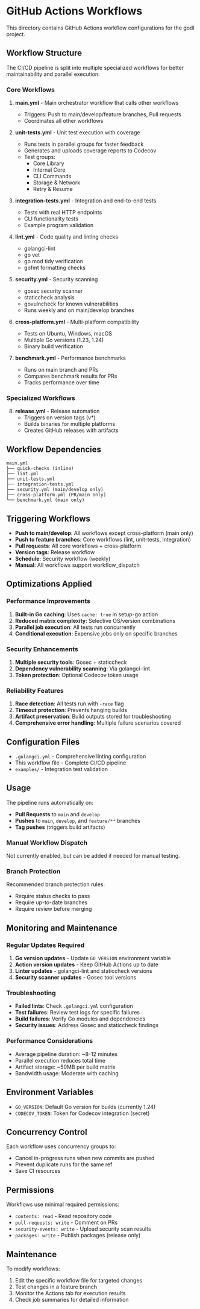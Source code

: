 # GitHub Actions Workflows

This directory contains GitHub Actions workflow configurations for the godl project.

## Workflow Structure

The CI/CD pipeline is split into multiple specialized workflows for better maintainability and parallel execution:

### Core Workflows

1. **main.yml** - Main orchestrator workflow that calls other workflows
   - Triggers: Push to main/develop/feature branches, Pull requests
   - Coordinates all other workflows

2. **unit-tests.yml** - Unit test execution with coverage
   - Runs tests in parallel groups for faster feedback
   - Generates and uploads coverage reports to Codecov
   - Test groups:
     - Core Library
     - Internal Core
     - CLI Commands
     - Storage & Network
     - Retry & Resume

3. **integration-tests.yml** - Integration and end-to-end tests
   - Tests with real HTTP endpoints
   - CLI functionality tests
   - Example program validation

4. **lint.yml** - Code quality and linting checks
   - golangci-lint
   - go vet
   - go mod tidy verification
   - gofmt formatting checks

5. **security.yml** - Security scanning
   - gosec security scanner
   - staticcheck analysis
   - govulncheck for known vulnerabilities
   - Runs weekly and on main/develop branches

6. **cross-platform.yml** - Multi-platform compatibility
   - Tests on Ubuntu, Windows, macOS
   - Multiple Go versions (1.23, 1.24)
   - Binary build verification

7. **benchmark.yml** - Performance benchmarks
   - Runs on main branch and PRs
   - Compares benchmark results for PRs
   - Tracks performance over time

### Specialized Workflows

8. **release.yml** - Release automation
   - Triggers on version tags (v*)
   - Builds binaries for multiple platforms
   - Creates GitHub releases with artifacts


## Workflow Dependencies

```
main.yml
├── quick-checks (inline)
├── lint.yml
├── unit-tests.yml
├── integration-tests.yml
├── security.yml (main/develop only)
├── cross-platform.yml (PR/main only)
└── benchmark.yml (main only)
```

## Triggering Workflows

- **Push to main/develop**: All workflows except cross-platform (main only)
- **Push to feature branches**: Core workflows (lint, unit-tests, integration)
- **Pull requests**: All core workflows + cross-platform
- **Version tags**: Release workflow
- **Schedule**: Security workflow (weekly)
- **Manual**: All workflows support workflow_dispatch

## Optimizations Applied

### Performance Improvements
1. **Built-in Go caching**: Uses `cache: true` in setup-go action
2. **Reduced matrix complexity**: Selective OS/version combinations
3. **Parallel job execution**: All tests run concurrently
4. **Conditional execution**: Expensive jobs only on specific branches

### Security Enhancements
1. **Multiple security tools**: Gosec + staticcheck
2. **Dependency vulnerability scanning**: Via golangci-lint
3. **Token protection**: Optional Codecov token usage

### Reliability Features
1. **Race detection**: All tests run with `-race` flag
2. **Timeout protection**: Prevents hanging builds
3. **Artifact preservation**: Build outputs stored for troubleshooting
4. **Comprehensive error handling**: Multiple failure scenarios covered

## Configuration Files

- `.golangci.yml` - Comprehensive linting configuration
- This workflow file - Complete CI/CD pipeline
- `examples/` - Integration test validation

## Usage

The pipeline runs automatically on:
- **Pull Requests** to `main` and `develop`
- **Pushes** to `main`, `develop`, and `feature/**` branches
- **Tag pushes** (triggers build artifacts)

### Manual Workflow Dispatch
Not currently enabled, but can be added if needed for manual testing.

### Branch Protection
Recommended branch protection rules:
- Require status checks to pass
- Require up-to-date branches
- Require review before merging

## Monitoring and Maintenance

### Regular Updates Required
1. **Go version updates** - Update `GO_VERSION` environment variable
2. **Action version updates** - Keep GitHub Actions up to date
3. **Linter updates** - golangci-lint and staticcheck versions
4. **Security scanner updates** - Gosec tool versions

### Troubleshooting
- **Failed lints**: Check `.golangci.yml` configuration
- **Test failures**: Review test logs for specific failures
- **Build failures**: Verify Go modules and dependencies
- **Security issues**: Address Gosec and staticcheck findings

### Performance Considerations
- Average pipeline duration: ~8-12 minutes
- Parallel execution reduces total time
- Artifact storage: ~50MB per build matrix
- Bandwidth usage: Moderate with caching

## Environment Variables

- `GO_VERSION`: Default Go version for builds (currently 1.24)
- `CODECOV_TOKEN`: Token for Codecov integration (secret)

## Concurrency Control

Each workflow uses concurrency groups to:
- Cancel in-progress runs when new commits are pushed
- Prevent duplicate runs for the same ref
- Save CI resources

## Permissions

Workflows use minimal required permissions:
- `contents: read` - Read repository code
- `pull-requests: write` - Comment on PRs
- `security-events: write` - Upload security scan results
- `packages: write` - Publish packages (release only)

## Maintenance

To modify workflows:
1. Edit the specific workflow file for targeted changes
2. Test changes in a feature branch
3. Monitor the Actions tab for execution results
4. Check job summaries for detailed information
